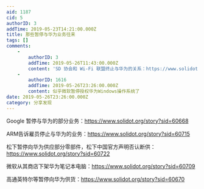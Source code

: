 ```yaml
---
aid: 1187
cid: 5
authorID: 3
addTime: 2019-05-23T14:21:00.000Z
title: 那些暂停与华为业务往来
tags: []
comments:
    -
        authorID: 3
        addTime: 2019-05-26T11:43:00.000Z
        content: 'SD 协会和 Wi-Fi 联盟终止与华为的关系：https://www.solidot.org/story?sid=60752'
    -
        authorID: 1616
        addTime: 2019-05-26T23:26:00.000Z
        content: 似乎微软暂停授权华为Windows操作系统了
date: 2019-05-26T23:26:00.000Z
category: 分享发现
---
```


Google 暂停与华为的部分业务：https://www.solidot.org/story?sid=60668

ARM告诉雇员停止与华为的业务：https://www.solidot.org/story?sid=60715

松下暂停向华为供应部分零部件，松下中国官方声明否认断供：https://www.solidot.org/story?sid=60722

微软从其商店下架华为笔记本电脑：https://www.solidot.org/story?sid=60709

高通英特尔等暂停向华为供货：https://www.solidot.org/story?sid=60670
